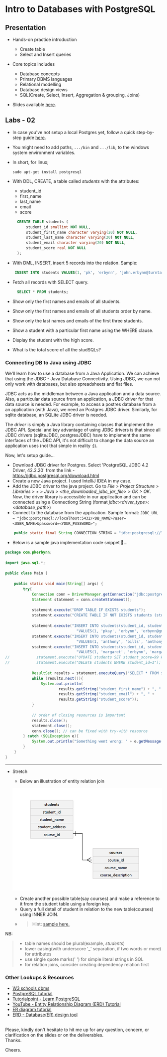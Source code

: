 # Intro to Databases with PostgreSQL

## Presentation
* Hands-on practice introduction
    * Create table
    * Select and Insert queries
* Core topics includes
    * Database concepts
    * Primary DBMS languages
    * Relational modelling
    * Database design views
    * SQL(Create, Select, Insert, Aggregation & grouping, Joins)

* Slides available [here](https://docs.google.com/presentation/d/1CuvzXJ5ebdV-zoUfpcPn4WNDjiJBp4CEcWFD5lAeUiw/edit?usp=sharing).

## Labs - 02
* In case you've not setup a local Postgres yet, follow a quick step-by-step guide [here](https://www.postgresqltutorial.com/install-postgresql/). 
* You might need to add paths, ``.../bin`` and ``.../lib``, to the windows system environment variables.
* In short, for linux;
    ```aidl
    sudo apt-get install postgresql
    ``` 
* With DDL, CREATE, a table called *students* with the attributes:
    * student_id
    * first_name
    * last_name
    * email
    * score
    
    ```sql
      CREATE TABLE students (
          student_id smallint NOT NULL,
          student_first_name character varying(20) NOT NULL,
          student_last_name character varying(20) NOT NULL,
          student_email character varying(20) NOT NULL,
          student_score real NOT NULL
      );
    ```
  
* With DML, INSERT, insert 5 records into the relation. Sample: 
    ```sql
     INSERT INTO students VALUES(1, 'pk', 'erbynn', 'john.erbynn@turntabl.io', 82.5);
    ```
* Fetch all records with SELECT query.
    ```sql
      SELECT * FROM students;
    ```
* Show only the first names and emails of all students.
* Show only the first names and emails of all students order by name.
* Show only the last names and emails of the first three students.
* Show a student with a particular first name using the WHERE clause.
* Display the student with the high score.
* What is the total score of all the studSQLs?
 
 
### Connecting DB to Java using JDBC
We'll learn how to use a database from a Java Application. We can achieve that using the JDBC - Java Database Connectivity.
Using JDBC, we can not only work with databases, but also spreadsheets and flat files.

JDBC acts as the middleman between a Java application and a data source. Also, a particular data source from an application, a JDBC driver for that data source is needed.
For example, to access a postres database from a an application (with Java), we need an Postgres JDBC driver. Similarly, for sqlite database, an SQLite JDBC driver is needed.

The *driver* is simply a Java library containing classes that implement the JDBC API. 
Special and key advantage of using JDBC drivers is that since all JDBC drivers (sqliteJDBC, postgresJDBC) have to implement the same interfaces of the JDBC API, it's not difficult to change the data source an application uses (not that simple in reality :)).  

Now, let's setup guide...
* Download JDBC driver for Postgres. Select 'PostgreSQL JDBC 4.2 Driver, 42.2.20' from the link - https://jdbc.postgresql.org/download.html 
* Create a new Java project. I used IntelliJ IDEA in my case.
* Add the JDBC driver to the java project. Go to *File > Project Structure > Libraries > + > Java > <the_downloaded_jdbc_jar_file> > OK > OK*. Now, the driver library is accessible in our application and can be connected using a Connectiong String (format *jdbc:<driver_type>:<database_path>*)
* Connect to the database from the application. Sample format: `JDBC_URL = "jdbc:postgresql://localhost:5432/<DB_NAME>?user=<USER_NAME>&password=<YOUR_PASSWORD>";`
```java
    public static final String CONNECTION_STRING = "jdbc:postgresql://localhost:5432/learnwebdb-play?user=postgres&password=turntabl";
```
* Below is a sample java implementation code snippet :slightly_smiling_face:...
```java
package com.pkerbynn;

import java.sql.*;

public class Main {

    public static void main(String[] args) {
        try{
            Connection conn = DriverManager.getConnection("jdbc:postgresql://localhost:5432/learnwebdb-play?user=postgres&password=turntabl");
            Statement statement = conn.createStatement();

            statement.execute("DROP TABLE IF EXISTS students");
            statement.execute("CREATE TABLE IF NOT EXISTS students (student_id INTEGER, student_first_name TEXT,student_last_name TEXT, student_email TEXT, student_score INTEGER)");

            statement.execute("INSERT INTO students(student_id, student_first_name, student_last_name, student_email, student_score) " +
                                "VALUES(1, 'pkay', 'erbynn', 'erbynn@gmail.com', 96)");
            statement.execute("INSERT INTO students(student_id, student_first_name, student_last_name, student_email, student_score) " +
                                "VALUES(1, 'anthony', 'bills', 'anthony@gmail.com', 92)");
            statement.execute("INSERT INTO students(student_id, student_first_name, student_last_name, student_email, student_score) " +
                                "VALUES(1, 'margaret', 'erbynn', 'margaret@gmail.com', 98)");
//            statement.execute("UPDATE students SET student_score=99 WHERE student_first_name='pkay'");
//            statement.execute("DELETE students WHERE student_id=1");

            ResultSet results = statement.executeQuery("SELECT * FROM students");
            while (results.next()){
                System.out.println(
                        results.getString("student_first_name") + ", " +
                        results.getString("student_email") + ", " +
                        results.getString("student_score"));
            }

            // order of closing resources is important
            results.close();
            statement.close();
            conn.close(); // can be fixed with try-with resource
        } catch (SQLException e){
            System.out.println("Something went wrong: " + e.getMessage());
        }
    }
}
```

---

* Stretch 
    * Below an illustration of entity relation join
    
    <p align="center">
    <img src="er-join.png" width="500">
    </p>
    
    * Create another possible table(say courses) and make a reference to it from the student table using a foreign key.
    * Query a full detail of student in relation to the new table(courses) using INNER JOIN. 
    * > Hint: [sample here.](https://github.com/pkErbynn/learn-web/blob/master/presentations%20and%20labs/Module%202%20-%20Intro%20to%20Databases%20with%20Postgres/relation-joins.sql)
    

NB:
> * table names should be plural(example, *students*)
> * lower casing(with underscore '_' separation, if two words or more) for attributes
> * use single quote marks(' ') for simple literal strings in SQL 
> * for relation joins, consider creating dependency relation first
 
 ### Other Lookups & Resources
 - [W3 schools dbms](https://www.w3schools.in/dbms/)
 - [PostgreSQL tutorial](https://www.postgresqltutorial.com/)
 - [Tutorialpoint - Learn PostgreSQL](https://www.tutorialspoint.com/postgresql/postgresql_group_by.htm)
 - [YouTube - Entity Relationship Diagram (ERD) Tutorial](https://www.youtube.com/watch?v=QpdhBUYk7Kk)
 - [ER diagram tutorial](https://www.guru99.com/er-diagram-tutorial-dbms.html) 
 - [ERD - Database(ER) design tool](https://erdplus.com/) 

<br>
Please, kindly don't hesitate to hit me up for any question, concern, or clarification on the slides or on the deliverables. 
<br>
Thanks. 

Cheers.
